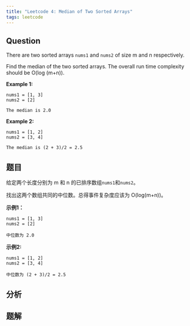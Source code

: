 ```yaml
---
title: "Leetcode 4: Median of Two Sorted Arrays"
tags: leetcode
---
```


## Question
There are two sorted arrays `nums1` and `nums2` of size m and n respectively.

Find the median of the two sorted arrays. The overall run time complexity should be O(log (m+n)).

**Example 1:**
```
nums1 = [1, 3]
nums2 = [2]

The median is 2.0
```

**Example 2:**
```
nums1 = [1, 2]
nums2 = [3, 4]

The median is (2 + 3)/2 = 2.5
```

## 题目
给定两个长度分别为 m 和 n 的已排序数组`nums1`和`nums2`。

找出这两个数组共同的中位数。总得事件复杂度应该为 O(log(m+n))。

**示例1：**
```
nums1 = [1, 3]
nums2 = [2]

中位数为 2.0
```

**示例2:**
```
nums1 = [1, 2]
nums2 = [3, 4]

中位数为 (2 + 3)/2 = 2.5
```
## 分析

## 题解
